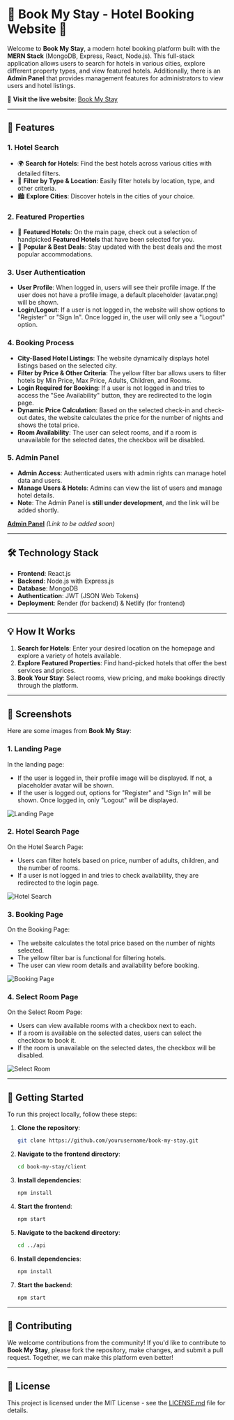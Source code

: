 # 🌟 **Book My Stay** - Hotel Booking Website 🌟

Welcome to **Book My Stay**, a modern hotel booking platform built with the **MERN Stack** (MongoDB, Express, React, Node.js). This full-stack application allows users to search for hotels in various cities, explore different property types, and view featured hotels. Additionally, there is an **Admin Panel** that provides management features for administrators to view users and hotel listings.

🔗 **Visit the live website**: [Book My Stay](https://hotel-booking-mern-fullstack.onrender.com/)

---

## 🚀 **Features**

### 1. **Hotel Search**
- 🌍 **Search for Hotels**: Find the best hotels across various cities with detailed filters.
- 🔎 **Filter by Type & Location**: Easily filter hotels by location, type, and other criteria.
- 🏙️ **Explore Cities**: Discover hotels in the cities of your choice.

### 2. **Featured Properties**
- 🌟 **Featured Hotels**: On the main page, check out a selection of handpicked **Featured Hotels** that have been selected for you.
- 🏨 **Popular & Best Deals**: Stay updated with the best deals and the most popular accommodations.

### 3. **User Authentication**
- **User Profile**: When logged in, users will see their profile image. If the user does not have a profile image, a default placeholder (avatar.png) will be shown.
- **Login/Logout**: If a user is not logged in, the website will show options to "Register" or "Sign In". Once logged in, the user will only see a "Logout" option.

### 4. **Booking Process**
- **City-Based Hotel Listings**: The website dynamically displays hotel listings based on the selected city.
- **Filter by Price & Other Criteria**: The yellow filter bar allows users to filter hotels by Min Price, Max Price, Adults, Children, and Rooms.
- **Login Required for Booking**: If a user is not logged in and tries to access the "See Availability" button, they are redirected to the login page.
- **Dynamic Price Calculation**: Based on the selected check-in and check-out dates, the website calculates the price for the number of nights and shows the total price.
- **Room Availability**: The user can select rooms, and if a room is unavailable for the selected dates, the checkbox will be disabled.

### 5. **Admin Panel** 
- **Admin Access**: Authenticated users with admin rights can manage hotel data and users.
- **Manage Users & Hotels**: Admins can view the list of users and manage hotel details.
- **Note**: The Admin Panel is **still under development**, and the link will be added shortly.

[**Admin Panel**](#) *(Link to be added soon)*

---

## 🛠️ **Technology Stack**

- **Frontend**: React.js
- **Backend**: Node.js with Express.js
- **Database**: MongoDB
- **Authentication**: JWT (JSON Web Tokens)
- **Deployment**: Render (for backend) & Netlify (for frontend)

---

## 💡 **How It Works**

1. **Search for Hotels**: Enter your desired location on the homepage and explore a variety of hotels available.
2. **Explore Featured Properties**: Find hand-picked hotels that offer the best services and prices.
3. **Book Your Stay**: Select rooms, view pricing, and make bookings directly through the platform.

---

## 📸 **Screenshots**

Here are some images from **Book My Stay**:

### 1. **Landing Page**
In the landing page:
- If the user is logged in, their profile image will be displayed. If not, a placeholder avatar will be shown.
- If the user is logged out, options for "Register" and "Sign In" will be shown. Once logged in, only "Logout" will be displayed.

![Landing Page](./images/landing-page.png)

### 2. **Hotel Search Page**
On the Hotel Search Page:
- Users can filter hotels based on price, number of adults, children, and the number of rooms.
- If a user is not logged in and tries to check availability, they are redirected to the login page.

![Hotel Search](./images/hotel-search.png)

### 3. **Booking Page**
On the Booking Page:
- The website calculates the total price based on the number of nights selected.
- The yellow filter bar is functional for filtering hotels.
- The user can view room details and availability before booking.

![Booking Page](./images/booking-page.png)

### 4. **Select Room Page**
On the Select Room Page:
- Users can view available rooms with a checkbox next to each.
- If a room is available on the selected dates, users can select the checkbox to book it.
- If the room is unavailable on the selected dates, the checkbox will be disabled.

![Select Room](./images/Select-room.png)

---

## 🚀 **Getting Started**

To run this project locally, follow these steps:

1. **Clone the repository**:
    ```bash
    git clone https://github.com/yourusername/book-my-stay.git
    ```

2. **Navigate to the frontend directory**:
    ```bash
    cd book-my-stay/client
    ```

3. **Install dependencies**:
    ```bash
    npm install
    ```

4. **Start the frontend**:
    ```bash
    npm start
    ```

5. **Navigate to the backend directory**:
    ```bash
    cd ../api
    ```

6. **Install dependencies**:
    ```bash
    npm install
    ```

7. **Start the backend**:
    ```bash
    npm start
    ```

---

## 👥 **Contributing**

We welcome contributions from the community! If you'd like to contribute to **Book My Stay**, please fork the repository, make changes, and submit a pull request. Together, we can make this platform even better!

---

## 📜 **License**

This project is licensed under the MIT License - see the [LICENSE.md](LICENSE.md) file for details.
